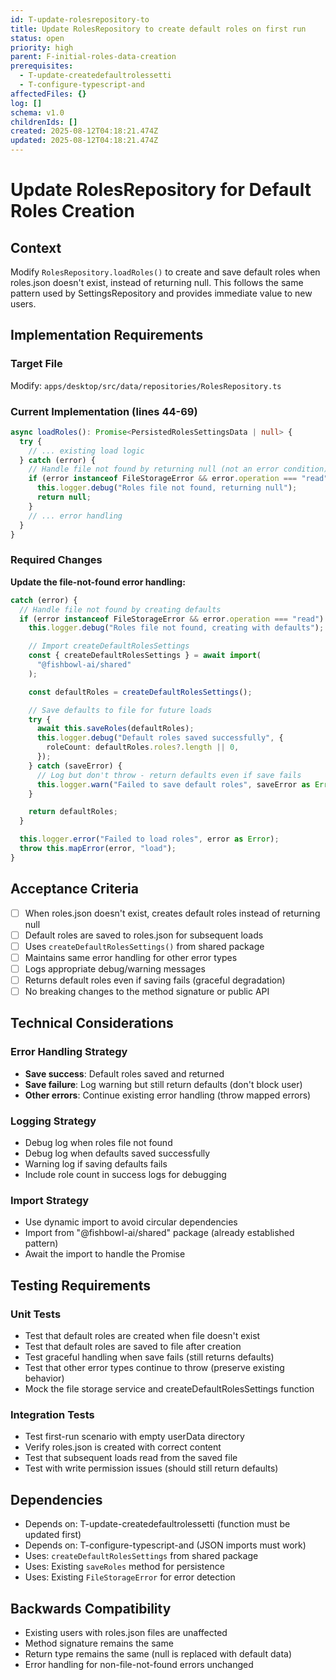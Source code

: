 ```yaml
---
id: T-update-rolesrepository-to
title: Update RolesRepository to create default roles on first run
status: open
priority: high
parent: F-initial-roles-data-creation
prerequisites:
  - T-update-createdefaultrolessetti
  - T-configure-typescript-and
affectedFiles: {}
log: []
schema: v1.0
childrenIds: []
created: 2025-08-12T04:18:21.474Z
updated: 2025-08-12T04:18:21.474Z
---
```


# Update RolesRepository for Default Roles Creation

## Context

Modify `RolesRepository.loadRoles()` to create and save default roles when roles.json doesn't exist, instead of returning null. This follows the same pattern used by SettingsRepository and provides immediate value to new users.

## Implementation Requirements

### Target File

Modify: `apps/desktop/src/data/repositories/RolesRepository.ts`

### Current Implementation (lines 44-69)

```typescript
async loadRoles(): Promise<PersistedRolesSettingsData | null> {
  try {
    // ... existing load logic
  } catch (error) {
    // Handle file not found by returning null (not an error condition)
    if (error instanceof FileStorageError && error.operation === "read") {
      this.logger.debug("Roles file not found, returning null");
      return null;
    }
    // ... error handling
  }
}
```

### Required Changes

**Update the file-not-found error handling:**

```typescript
catch (error) {
  // Handle file not found by creating defaults
  if (error instanceof FileStorageError && error.operation === "read") {
    this.logger.debug("Roles file not found, creating with defaults");

    // Import createDefaultRolesSettings
    const { createDefaultRolesSettings } = await import(
      "@fishbowl-ai/shared"
    );

    const defaultRoles = createDefaultRolesSettings();

    // Save defaults to file for future loads
    try {
      await this.saveRoles(defaultRoles);
      this.logger.debug("Default roles saved successfully", {
        roleCount: defaultRoles.roles?.length || 0,
      });
    } catch (saveError) {
      // Log but don't throw - return defaults even if save fails
      this.logger.warn("Failed to save default roles", saveError as Error);
    }

    return defaultRoles;
  }

  this.logger.error("Failed to load roles", error as Error);
  throw this.mapError(error, "load");
}
```

## Acceptance Criteria

- [ ] When roles.json doesn't exist, creates default roles instead of returning null
- [ ] Default roles are saved to roles.json for subsequent loads
- [ ] Uses `createDefaultRolesSettings()` from shared package
- [ ] Maintains same error handling for other error types
- [ ] Logs appropriate debug/warning messages
- [ ] Returns default roles even if saving fails (graceful degradation)
- [ ] No breaking changes to the method signature or public API

## Technical Considerations

### Error Handling Strategy

- **Save success**: Default roles saved and returned
- **Save failure**: Log warning but still return defaults (don't block user)
- **Other errors**: Continue existing error handling (throw mapped errors)

### Logging Strategy

- Debug log when roles file not found
- Debug log when defaults saved successfully
- Warning log if saving defaults fails
- Include role count in success logs for debugging

### Import Strategy

- Use dynamic import to avoid circular dependencies
- Import from "@fishbowl-ai/shared" package (already established pattern)
- Await the import to handle the Promise

## Testing Requirements

### Unit Tests

- Test that default roles are created when file doesn't exist
- Test that default roles are saved to file after creation
- Test graceful handling when save fails (still returns defaults)
- Test that other error types continue to throw (preserve existing behavior)
- Mock the file storage service and createDefaultRolesSettings function

### Integration Tests

- Test first-run scenario with empty userData directory
- Verify roles.json is created with correct content
- Test that subsequent loads read from the saved file
- Test with write permission issues (should still return defaults)

## Dependencies

- Depends on: T-update-createdefaultrolessetti (function must be updated first)
- Depends on: T-configure-typescript-and (JSON imports must work)
- Uses: `createDefaultRolesSettings` from shared package
- Uses: Existing `saveRoles` method for persistence
- Uses: Existing `FileStorageError` for error detection

## Backwards Compatibility

- Existing users with roles.json files are unaffected
- Method signature remains the same
- Return type remains the same (null is replaced with default data)
- Error handling for non-file-not-found errors unchanged
